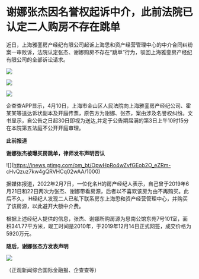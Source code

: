 # 谢娜张杰因名誉权起诉中介，此前法院已认定二人购房不存在跳单

近日，上海雅銮房产经纪有限公司起诉上海思和资产经营管理中心的中介合同纠纷案一审败诉，法院认定张杰、谢娜购房不存在“跳单”行为，驳回上海雅銮房产经纪有限公司的全部诉讼请求。

![](https://inews.gtimg.com/om_bt/O7_u9wPiBAE4jTn3BDEa9bjPUwJIFw4-nLbBi7xpEWAHAAA/1000)

![](https://inews.gtimg.com/om_bt/OA1kYFiJ2-b1wEPGxjGtIVnlAxl2JsxOkWDlODfLNNVjAAA/1000)

![](https://inews.gtimg.com/om_bt/Oj3aIsp01bD7aIlHQ16CVlcLllkviE99Cp6B2uxHLKnzMAA/1000)

企查查APP显示，4月10日，上海市金山区人民法院向上海雅銮房产经纪公司、霍某某等送达诉状副本及开庭传票，原告方为谢娜、张杰，案由涉及名誉权纠纷。文书显示，自公告之日起30日即视为送达,并定于公告期届满的第3日上午10时15分在本院第五法庭不公开开庭审理。

**此前报道**

**谢娜张杰被曝买房跳单，律师发布声明否认**

![](https://inews.gtimg.com/om_bt/OpwHpRo4wZvfGEob2O_eZRm-
cHvQzuz7kw4gQRVHCq02wAA/1000)

据媒体报道，2022年2月7日，一位化名H的房产经纪人表示，自己曾于2019年6月21日和22日两次为张杰、谢娜带看房源，后者以不喜欢该房为由不再购买。此后不久，
H经纪人发现二人已私下联系房东上海思和资产经营管理中心，并购买了该房源，以此避开大额中介费。

根据上述经纪人提供的信息，张杰、谢娜所购房源为思南公馆东苑7号101室，面积341.77平方米，竣工时间是2010年，于2019年12月14日正式网签，成交价格为5920万元。

**随后，谢娜张杰方发表声明**

![](https://inews.gtimg.com/om_bt/OmfunbYTbyAMjdGNP0p4Bgk8F_GrG8ZyDm4O-msbqMb2sAA/1000)

（正观新闻综合国际金融报、企查查等）

